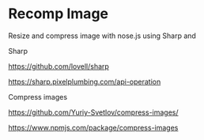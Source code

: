 # Recomp Image
 Resize and compress image with nose.js using Sharp and
 
 Sharp
 
 https://github.com/lovell/sharp
 
 https://sharp.pixelplumbing.com/api-operation

Compress images

https://github.com/Yuriy-Svetlov/compress-images/

https://www.npmjs.com/package/compress-images
